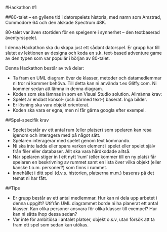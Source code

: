 #Hackathon #1

##80-talet – en gyllene tid i datorspelets historia, med namn som Amstrad, Commodore 64 och den älskade Spectrum 48K.

80-talet var även stortiden för en spelgenre i synnerhet – den textbaserad äventyrsspelet.

I denna Hackathon ska du skapa just ett sådant datorspel.
Er grupp har till slutet av lektionen av designa och koda en s.k. text-based adventure game av den typen som var populär i början av 80-talet.

Denna Hackathon består av två delar:

* Ta fram en UML diagram över de klasser, metoder och datamedlemmar ni tror ni kommer behöva. Till detta kan ni använda t.ex Gliffy.com. Ni kommer sedan att lämna in denna diagram.
* Koden som ska lämnas in som en Visual Studio solution.
Allmänna krav:
* Spelet är endast konsol- (och därmed text-) baserat. Inga bilder.
* Er lösning ska vara objekt orienterat.
*	Koden ska vara er egna, men ni får gärna googla efter exempel.

##Spel-specifik krav

* Spelet består av ett antal rum (eller platser) som spelaren kan resa igenom och interagera med på något sätt. 
* Spelaren interagerar med spelet genom text kommando.
*	Ni ska inte ladda eller spara varken element i spelet eller spelet själv från filer eller databaser.  Allt ska vara hårdkodade alltså.  
* När spelaren stiger in I ett nytt ‘rum’ (eller kommer till en ny plats) får spelaren en beskrivning av rummet samt en lista över vilka objekt (eller kanske t.o.m. personer?) som finns i rummet.
*	Innehållet i ditt spel (d.v.s. historien, platserna m.m.) baseras på det temat ni har fått.

##Tips

* Er grupp består av ett antal medlemmar. Hur kan ni dela upp arbetet i denna uppgift? Utifrån UML diagrammet borde ni ha planerat ett antal klasser. Kan olika personer ansvara för olika klasser till exempel? Hur kan ni sätta ihop dessa sedan?
*	Var inte för ambitiösa i antalet platser, objekt o.s.v, utan försök att ta fram ett spel som sedan kan utökas.









